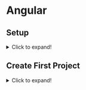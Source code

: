 # Angular
## Setup 
<details>
  <summary>Click to expand!</summary>
  
### Installtion Node JS
https://nodejs.org/en/download

### Installtion Angular
```npm install -g @angular/cli ``` OR ```npm install -g @angular/cli@18.1.2``` 

### Check Versions 
Node version
```node -v``` <br>
NPM version
```npm -v``` <br>
Angular version
```ng v``` <br>

For Tutorials
https://angular.dev/
</details>

## Create First Project 
<details>
  <summary>Click to expand!</summary>

  Terminal-> ``` ng new CreateFirstProject ``` <br>
  Npm model-> ``` npm install ``` <br>
  Run -> ``` ng serve ``` <br>
  Open -> ``` ng serve --o ```  <br>
  Change Port -> ``` ng serve --port 4204 ``` <br>
</details>
